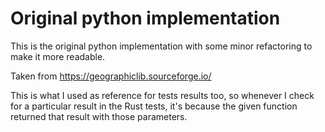 # Original python implementation

This is the original python implementation with some minor refactoring
to make it more readable. 

Taken from https://geographiclib.sourceforge.io/

This is what I used as reference for tests results too, so whenever I check for a
particular result in the Rust tests, it's because the given function returned that
result with those parameters.
